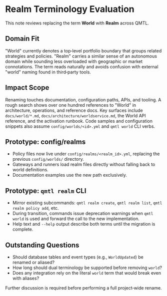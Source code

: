 # Realm Terminology Evaluation

This note reviews replacing the term **World** with **Realm** across QMTL.

## Domain Fit

"World" currently denotes a top‑level portfolio boundary that groups related strategies and policies.  "Realm" carries a similar sense of an autonomous domain while sounding less overloaded with geographic or market connotations.  The term reads naturally and avoids confusion with external "world" naming found in third‑party tools.

## Impact Scope

Renaming touches documentation, configuration paths, APIs, and tooling.  A rough search shows over one hundred references to "World" in architecture, operations, and reference docs.  Key surfaces include `docs/world/*.md`, `docs/architecture/worldservice.md`, the World API reference, and the activation runbook.  Code samples and configuration snippets also assume `config/worlds/<id>.yml` and `qmtl world` CLI verbs.

## Prototype: config/realms

- Policy files now live under `config/realms/<realm_id>.yml`, replacing the previous `config/worlds/` directory.
- Gateways and runners load realm files directly without falling back to world definitions.
- Documentation examples use the new path exclusively.

## Prototype: `qmtl realm` CLI

- Mirror existing subcommands: `qmtl realm create`, `qmtl realm list`, `qmtl realm policy add`, etc.
- During transition, commands issue deprecation warnings when `qmtl world` is used and forward the call to the new implementation.
- Help text and `--help` output describe both terms until the migration is complete.

## Outstanding Questions

- Should database tables and event types (e.g., `WorldUpdated`) be renamed or aliased?
- How long should dual terminology be supported before removing `world`?
- Does any integration rely on the literal `world` term that would break even with aliases?

Further discussion is required before performing a full project‑wide rename.

